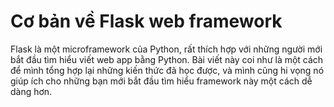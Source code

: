 # Cơ bản về Flask web framework
Flask là một microframework của Python, rất thích hợp với những người mới bắt đầu tìm hiểu viết web app bằng Python. Bài viết này coi như là một cách để mình tổng hợp lại những kiến thức đã học được, và mình cũng hi vọng nó giúp ích cho những bạn mới bắt đầu tìm hiểu framework này một cách dễ dàng hơn.
